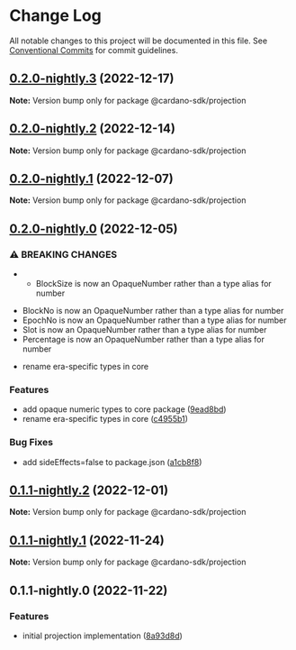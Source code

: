 # Change Log

All notable changes to this project will be documented in this file.
See [Conventional Commits](https://conventionalcommits.org) for commit guidelines.

## [0.2.0-nightly.3](https://github.com/input-output-hk/cardano-js-sdk/compare/@cardano-sdk/projection@0.2.0-nightly.2...@cardano-sdk/projection@0.2.0-nightly.3) (2022-12-17)

**Note:** Version bump only for package @cardano-sdk/projection

## [0.2.0-nightly.2](https://github.com/input-output-hk/cardano-js-sdk/compare/@cardano-sdk/projection@0.2.0-nightly.1...@cardano-sdk/projection@0.2.0-nightly.2) (2022-12-14)

**Note:** Version bump only for package @cardano-sdk/projection

## [0.2.0-nightly.1](https://github.com/input-output-hk/cardano-js-sdk/compare/@cardano-sdk/projection@0.2.0-nightly.0...@cardano-sdk/projection@0.2.0-nightly.1) (2022-12-07)

**Note:** Version bump only for package @cardano-sdk/projection

## [0.2.0-nightly.0](https://github.com/input-output-hk/cardano-js-sdk/compare/@cardano-sdk/projection@0.1.1-nightly.2...@cardano-sdk/projection@0.2.0-nightly.0) (2022-12-05)

### ⚠ BREAKING CHANGES

- - BlockSize is now an OpaqueNumber rather than a type alias for number

* BlockNo is now an OpaqueNumber rather than a type alias for number
* EpochNo is now an OpaqueNumber rather than a type alias for number
* Slot is now an OpaqueNumber rather than a type alias for number
* Percentage is now an OpaqueNumber rather than a type alias for number

- rename era-specific types in core

### Features

- add opaque numeric types to core package ([9ead8bd](https://github.com/input-output-hk/cardano-js-sdk/commit/9ead8bdb34b7ffc57c32f9ab18a6c6ca14af3fda))
- rename era-specific types in core ([c4955b1](https://github.com/input-output-hk/cardano-js-sdk/commit/c4955b1f3ae0992bb55b1c1461a1e449be0b6ef2))

### Bug Fixes

- add sideEffects=false to package.json ([a1cb8f8](https://github.com/input-output-hk/cardano-js-sdk/commit/a1cb8f807e8d5947d0c512e0918713ff97d5d48e))

## [0.1.1-nightly.2](https://github.com/input-output-hk/cardano-js-sdk/compare/@cardano-sdk/projection@0.1.1-nightly.1...@cardano-sdk/projection@0.1.1-nightly.2) (2022-12-01)

**Note:** Version bump only for package @cardano-sdk/projection

## [0.1.1-nightly.1](https://github.com/input-output-hk/cardano-js-sdk/compare/@cardano-sdk/projection@0.1.1-nightly.0...@cardano-sdk/projection@0.1.1-nightly.1) (2022-11-24)

**Note:** Version bump only for package @cardano-sdk/projection

## 0.1.1-nightly.0 (2022-11-22)

### Features

- initial projection implementation ([8a93d8d](https://github.com/input-output-hk/cardano-js-sdk/commit/8a93d8d427eb947b6f34566f8a694fcedfe0e59f))
